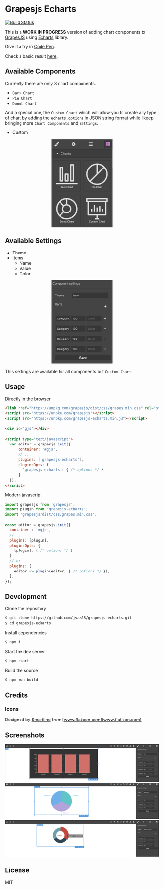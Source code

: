 # Grapesjs Echarts

[![Build Status](https://travis-ci.org/jvas28/grapesjs-echarts.svg?branch=master)](https://travis-ci.org/jvas28/grapesjs-echarts)

This is a **WORK IN PROGRESS** version of adding chart components to [GrapesJS](https://grapesjs.com/docs/api/component.html) using [Echarts](https://www.echartsjs.com/) library. 

Give it a try in
[Code Pen](https://codepen.io/jvas28/pen/ZEGByOq).

Check a basic result [here](https://codepen.io/jvas28/pen/ZEGByOq).





## Available Components
Currently there are only 3 chart components.
- `Bars Chart`
- `Pie Chart`
- `Donut Chart`

And a special one, the `Custom Chart` which will allow you to create any type of chart by adding the `echarts.options` in JSON string format while I keep bringing more `Chart Components` and `Settings`. 

- Custom
<p align="center">
<img src="screenshots/blocks.png" width="200">
</p>

## Available Settings
- Theme
- Items
  - Name
  - Value
  - Color

<p align="center">
<img src="screenshots/setup.png" width="200">
</p>

This settings are available for all components but `Custom Chart`.




## Usage

Directly in the browser
```html
<link href="https://unpkg.com/grapesjs/dist/css/grapes.min.css" rel="stylesheet"/>
<script src="https://unpkg.com/grapesjs"></script>
<script src="https://unpkg.com/grapesjs-echarts.min.js"></script>

<div id="gjs"></div>

<script type="text/javascript">
  var editor = grapesjs.init({
      container: '#gjs',
      // ...
      plugins: ['grapesjs-echarts'],
      pluginsOpts: {
        'grapesjs-echarts': { /* options */ }
      }
  });
</script>
```

Modern javascript
```js
import grapesjs from 'grapesjs';
import plugin from 'grapesjs-echarts';
import 'grapesjs/dist/css/grapes.min.css';

const editor = grapesjs.init({
  container : '#gjs',
  // ...
  plugins: [plugin],
  pluginsOpts: {
    [plugin]: { /* options */ }
  }
  // or
  plugins: [
    editor => plugin(editor, { /* options */ }),
  ],
});
```



## Development

Clone the repository

```sh
$ git clone https://github.com/jvas28/grapesjs-echarts.git
$ cd grapesjs-echarts
```

Install dependencies

```sh
$ npm i
```

Start the dev server

```sh
$ npm start
```

Build the source

```sh
$ npm run build
```

## Credits

### Icons
Designed by [Smartline](https://www.flaticon.com/authors/smartline) from [www.flaticon.com](www.flaticon.com)

## Screenshots

![Bars](screenshots/bars-chart.png)
![Pie](screenshots/pie-chart.png)
![Donut](screenshots/donut-chart.png)


## License

MIT
